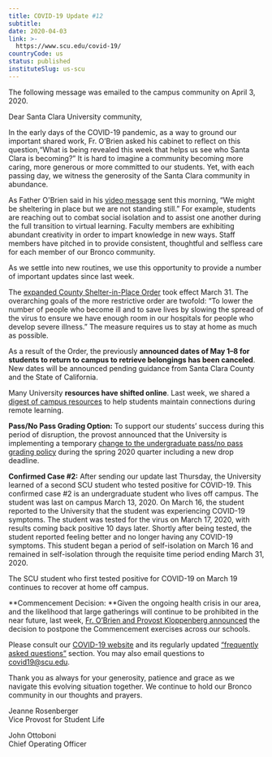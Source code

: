 ```yaml
---
title: COVID-19 Update #12
subtitle: 
date: 2020-04-03
link: >-
  https://www.scu.edu/covid-19/
countryCode: us
status: published
instituteSlug: us-scu
---
```

The following message was emailed to the campus community on April 3, 2020.

Dear Santa Clara University community,

In the early days of the COVID-19 pandemic, as a way to ground our important shared work, Fr. O’Brien asked his cabinet to reflect on this question,“What is being revealed this week that helps us see who Santa Clara is becoming?” It is hard to imagine a community becoming more caring, more generous or more committed to our students. Yet, with each passing day, we witness the generosity of the Santa Clara community in abundance.  

As Father O'Brien said in his [video message](https://urldefense.proofpoint.com/v2/url?u=https-3A__www.youtube.com_watch-3Fv-3D3MHfhFhjXD0-26feature-3Dyoutu.be&d=DwMFaQ&c=iVyFbx9TtkoGWXYs40w9MA&r=HW82jcrO1tQQQ9ODpU0Fcw&m=X_WkN_Vf2ViPR63UjlKI4EGS2E3DGGFFCtUznAxOdcw&s=pGcBeNPr9MJZVC6AJVjeyls5XoOvqyLyBQvyaCkkwXE&e=) sent this morning, “We might be sheltering in place but we are not standing still.” For example, students are reaching out to combat social isolation and to assist one another during the full transition to virtual learning. Faculty members are exhibiting abundant creativity in order to impart knowledge in new ways. Staff members have pitched in to provide consistent, thoughtful and selfless care for each member of our Bronco community.

As we settle into new routines, we use this opportunity to provide a number of important updates since last week. 

The [expanded County Shelter-in-Place Order](https://urldefense.proofpoint.com/v2/url?u=https-3A__www.sccgov.org_sites_phd_DiseaseInformation_novel-2Dcoronavirus_Pages_one-2Dpage-2Dsummary-2Dorder-2D033120.aspx&d=DwMFaQ&c=iVyFbx9TtkoGWXYs40w9MA&r=HW82jcrO1tQQQ9ODpU0Fcw&m=X_WkN_Vf2ViPR63UjlKI4EGS2E3DGGFFCtUznAxOdcw&s=IDpn4B2IxrywalfPI5sh0lVAbPE_G5c7dU40NP2bU5Q&e=) took effect March 31. The overarching goals of the more restrictive order are twofold: “To lower the number of people who become ill and to save lives by slowing the spread of the virus to ensure we have enough room in our hospitals for people who develop severe illness.” The measure requires us to stay at home as much as possible.  

As a result of the Order, the previously **announced dates of May 1–8 for students to return to campus to retrieve belongings has been canceled**. New dates will be announced pending guidance from Santa Clara County and the State of California.

Many University **resources have shifted online**. Last week, we shared a [digest of campus resources](https://www.scu.edu/vice-provost-for-student-life/emails/stay-connected-with-division-of-student-life-420/) to help students maintain connections during remote learning.

**Pass/No Pass Grading Option:** To support our students’ success during this period of disruption, the provost announced that the University is implementing a temporary [change to the undergraduate pass/no pass grading policy](https://www.scu.edu/provost/communications/special-announcements/pass-no-pass-policy/) during the spring 2020 quarter including a new drop deadline. 

**Confirmed Case #2:** After sending our update last Thursday, the University learned of a second SCU student who tested positive for COVID-19. This confirmed case #2 is an undergraduate student who lives off campus. The student was last on campus March 13, 2020. On March 16, the student reported to the University that the student was experiencing COVID-19 symptoms. The student was tested for the virus on March 17, 2020, with results coming back positive 10 days later. Shortly after being tested, the student reported feeling better and no longer having any COVID-19 symptoms. This student began a period of self-isolation on March 16 and remained in self-isolation through the requisite time period ending March 31, 2020.  

The SCU student who first tested positive for COVID-19 on March 19 continues to recover at home off campus. 

**Commencement Decision:  **Given the ongoing health crisis in our area, and the likelihood that large gatherings will continue to be prohibited in the near future, last week, [Fr. O’Brien and Provost Kloppenberg announced](https://www.scu.edu/kob/commencement-2020/) the decision to postpone the Commencement exercises across our schools. 

Please consult our [COVID-19 website](http://scu.edu/covid-19) and its regularly updated [“frequently asked questions”](https://www.scu.edu/covid-19/faqs/) section. You may also email questions to [covid19@scu.edu](mailto:covid19@scu.edu). 

Thank you as always for your generosity, patience and grace as we navigate this evolving situation together.  We continue to hold our Bronco community in our thoughts and prayers. 

Jeanne Rosenberger  
Vice Provost for Student Life

John Ottoboni  
Chief Operating Officer
